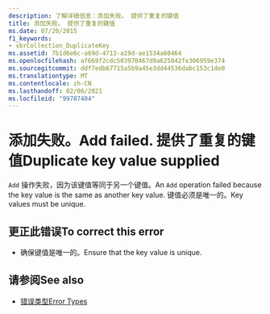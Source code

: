 ```yaml
---
description: 了解详细信息：添加失败。 提供了重复的键值
title: 添加失败。 提供了重复的键值
ms.date: 07/20/2015
f1_keywords:
- vbrCollection_DuplicateKey
ms.assetid: 7b1d6e6c-a69d-4713-a19d-ae1534a60464
ms.openlocfilehash: af669f2cdc503970467d9a625842fe306959e374
ms.sourcegitcommit: ddf7edb67715a5b9a45e3dd44536dabc153c1de0
ms.translationtype: MT
ms.contentlocale: zh-CN
ms.lasthandoff: 02/06/2021
ms.locfileid: "99787404"
---
```

# <a name="add-failed-duplicate-key-value-supplied"></a><span data-ttu-id="32c3b-105">添加失败。</span><span class="sxs-lookup"><span data-stu-id="32c3b-105">Add failed.</span></span> <span data-ttu-id="32c3b-106">提供了重复的键值</span><span class="sxs-lookup"><span data-stu-id="32c3b-106">Duplicate key value supplied</span></span>

<span data-ttu-id="32c3b-107">`Add` 操作失败，因为该键值等同于另一个键值。</span><span class="sxs-lookup"><span data-stu-id="32c3b-107">An `Add` operation failed because the key value is the same as another key value.</span></span> <span data-ttu-id="32c3b-108">键值必须是唯一的。</span><span class="sxs-lookup"><span data-stu-id="32c3b-108">Key values must be unique.</span></span>  
  
## <a name="to-correct-this-error"></a><span data-ttu-id="32c3b-109">更正此错误</span><span class="sxs-lookup"><span data-stu-id="32c3b-109">To correct this error</span></span>  
  
- <span data-ttu-id="32c3b-110">确保键值是唯一的。</span><span class="sxs-lookup"><span data-stu-id="32c3b-110">Ensure that the key value is unique.</span></span>  
  
## <a name="see-also"></a><span data-ttu-id="32c3b-111">请参阅</span><span class="sxs-lookup"><span data-stu-id="32c3b-111">See also</span></span>

- [<span data-ttu-id="32c3b-112">错误类型</span><span class="sxs-lookup"><span data-stu-id="32c3b-112">Error Types</span></span>](../programming-guide/language-features/error-types.md)
